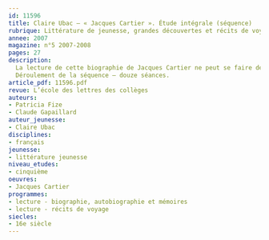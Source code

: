 ```yaml
---
id: 11596
title: Claire Ubac – « Jacques Cartier ». Étude intégrale (séquence)
rubrique: Littérature de jeunesse, grandes découvertes et récits de voyage [5e]
annee: 2007
magazine: n°5 2007-2008
pages: 27
description: 
  La lecture de cette biographie de Jacques Cartier ne peut se faire de façon distanciée sans un apport culturel minimum. Difficile de suivre les expéditions de Jacques Cartier et d’en comprendre les motivations sans quelques solides référents spatio-temporels. Quelles représentations a-t-on du monde au début du XVIe siècle ? Pourquoi ces expéditions ? Autour de quelles valeurs se construisent-elles ? C’est pourquoi il serait utile de faire précéder l’étude de l’œuvre intégrale par un parcours historique qui pourrait être établi en collaboration avec le professeur d’histoire et qui permettrait d’immerger l’élève lecteur dans un contexte très éloigné de ses propres représentations. Dans un second temps, l’élève est amené à s’interroger sur le travail du biographe en remontant jusqu’au récit fait par Jacques Cartier lui-même de sa découverte du Canada. Occasion, également d’interroger l’évolution de la langue et de l’écriture. Enfin, l’étude de la biographie amène à interroger les choix d’écriture de l’auteur, la manière dont elle a pris en charge les étapes d’une vie hors du commun pour nous la faire partager.
  Déroulement de la séquence – douze séances.
article_pdf: 11596.pdf
revue: L’école des lettres des collèges
auteurs:
- Patricia Fize
- Claude Gapaillard
auteur_jeunesse:
- Claire Ubac
disciplines:
- français
jeunesse:
- littérature jeunesse
niveau_etudes:
- cinquième
oeuvres:
- Jacques Cartier
programmes:
- lecture - biographie, autobiographie et mémoires
- lecture - récits de voyage
siecles:
- 16e siècle
---
```

